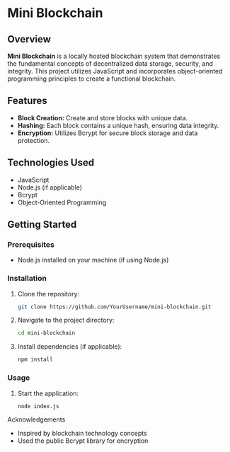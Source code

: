 # Mini Blockchain

## Overview
**Mini Blockchain** is a locally hosted blockchain system that demonstrates the fundamental concepts of decentralized data storage, security, and integrity. This project utilizes JavaScript and incorporates object-oriented programming principles to create a functional blockchain.

## Features
- **Block Creation:** Create and store blocks with unique data.
- **Hashing:** Each block contains a unique hash, ensuring data integrity.
- **Encryption:** Utilizes Bcrypt for secure block storage and data protection.

## Technologies Used
- JavaScript
- Node.js (if applicable)
- Bcrypt
- Object-Oriented Programming

## Getting Started

### Prerequisites
- Node.js installed on your machine (if using Node.js)

### Installation
1. Clone the repository:
   ```bash
   git clone https://github.com/YourUsername/mini-blockchain.git

2. Navigate to the project directory:
   ```bash
   cd mini-blockchain

3. Install dependencies (if applicable):
   ```bash
   npm install

### Usage
1. Start the application:
   ```bash
   node index.js

Acknowledgements
- Inspired by blockchain technology concepts
- Used the public Bcrypt library for encryption 

